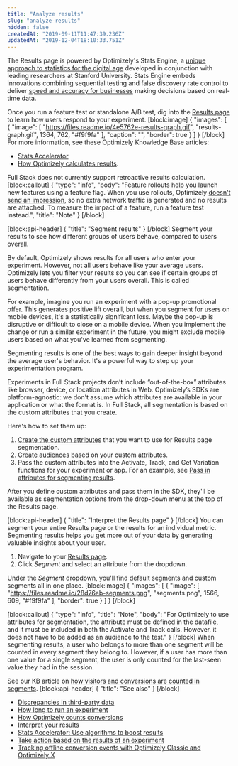 ```yaml
---
title: "Analyze results"
slug: "analyze-results"
hidden: false
createdAt: "2019-09-11T11:47:39.236Z"
updatedAt: "2019-12-04T18:10:33.751Z"
---
```

The Results page is powered by Optimizely's Stats Engine, a [unique approach to statistics for the digital age](http://pages.optimizely.com/rs/optimizely/images/stats_engine_technical_paper.pdf) developed in conjunction with leading researchers at Stanford University. Stats Engine embeds innovations combining sequential testing and false discovery rate control to deliver [speed and accuracy for businesses](https://blog.optimizely.com/2015/01/20/statistics-for-the-internet-age-the-story-behind-optimizelys-new-stats-engine/) making decisions based on real-time data. 

Once you run a feature test or standalone A/B test, dig into the [Results page](https://help.optimizely.com/Analyze_Results/The_Experiment_Results_page_for_Optimizely_X) to learn how users respond to your experiment.
[block:image]
{
  "images": [
    {
      "image": [
        "https://files.readme.io/4e5762e-results-graph.gif",
        "results-graph.gif",
        1364,
        762,
        "#f9f9fa"
      ],
      "caption": "",
      "border": true
    }
  ]
}
[/block]
For more information, see these Optimizely Knowledge Base articles:
 -  [Stats Accelerator](https://help.optimizely.com/Build_Campaigns_and_Experiments/Stats_Accelerator)
 - [How Optimizely calculates results](https://help.optimizely.com/Analyze_Results/Stats_Engine%3A_How_Optimizely_calculates_results_to_enable_business_decisions).

Full Stack does not currently support retroactive results calculation.
[block:callout]
{
  "type": "info",
  "body": "Feature rollouts help you launch new features using a feature flag. When you use rollouts, Optimizely [doesn't send an impression](doc:interactions-between-feature-tests-and-rollouts), so no extra network traffic is generated and no results are attached. To measure the impact of a feature, run a feature test instead.",
  "title": "Note"
}
[/block]

[block:api-header]
{
  "title": "Segment results"
}
[/block]
Segment your results to see how different groups of users behave, compared to users overall. 

By default, Optimizely shows results for all users who enter your experiment. However, not all users behave like your average users. Optimizely lets you filter your results so you can see if certain groups of users behave differently from your users overall. This is called segmentation.

For example, imagine you run an experiment with a pop-up promotional offer. This generates positive lift overall, but when you segment for users on mobile devices, it's a statistically significant loss. Maybe the pop-up is disruptive or difficult to close on a mobile device. When you implement the change or run a similar experiment in the future, you might exclude mobile users based on what you've learned from segmenting.

Segmenting results is one of the best ways to gain deeper insight beyond the average user's behavior. It's a powerful way to step up your experimentation program.

Experiments in Full Stack projects don’t include “out-of-the-box” attributes like browser, device, or location attributes in Web. Optimizely’s SDKs are platform-agnostic: we don't assume which attributes are available in your application or what the format is. In Full Stack, all segmentation is based on the custom attributes that you create.

Here's how to set them up: 

1. [Create the custom attributes](doc:define-attributes) that you want to use for Results page segmentation.
2. [Create audiences](doc:define-audiences-and-attributes) based on your custom attributes.
3. Pass the custom attributes into the Activate, Track, and Get Variation functions for your experiment or app. For an example, see [Pass in attributes for segmenting results](doc:define-audiences-and-attributes#section-pass-in-attributes).

After you define custom attributes and pass them in the SDK, they'll be available as segmentation options from the drop-down menu at the top of the Results page.

[block:api-header]
{
  "title": "Interpret the Results page"
}
[/block]
You can segment your entire Results page or the results for an individual metric. Segmenting results helps you get more out of your data by generating valuable insights about your user.

1. Navigate to your [Results page](https://help.optimizely.com/Analyze_Results/The_Experiment_Results_page_for_Optimizely_X).
2. Click *Segment* and select an attribute from the dropdown.

Under the *Segment* dropdown, you'll find default segments and custom segments all in one place.
[block:image]
{
  "images": [
    {
      "image": [
        "https://files.readme.io/28d76eb-segments.png",
        "segments.png",
        1566,
        609,
        "#f9f9fa"
      ],
      "border": true
    }
  ]
}
[/block]

[block:callout]
{
  "type": "info",
  "title": "Note",
  "body": "For Optimizely to use attributes for segmentation, the attribute must be defined in the datafile, and it must be included in both the Activate and Track calls. However, it does not have to be added as an audience to the test."
}
[/block]
When segmenting results, a user who belongs to more than one segment will be counted in every segment they belong to. However, if a user has more than one value for a single segment, the user is only counted for the last-seen value they had in the session. 

See our KB article on [how visitors and conversions are counted in segments](https://help.optimizely.com/Analyze_Results/How_Optimizely_counts_conversions#Filtering_by_segment).
[block:api-header]
{
  "title": "See also"
}
[/block]
 - [Discrepancies in third-party data](https://help.optimizely.com/Analyze_Results/Discrepancies_in_third-party_data)
 - [How long to run an experiment](https://help.optimizely.com/Analyze_Results/How_long_to_run_an_experiment)
 - [How Optimizely counts conversions](https://help.optimizely.com/Analyze_Results/How_Optimizely_counts_conversions) 
 - [Interpret your results](https://help.optimizely.com/Analyze_Results/Interpret_your_results)
 - [Stats Accelerator: Use algorithms to boost results](https://help.optimizely.com/Build_Campaigns_and_Experiments/Stats_Accelerator)
 - [Take action based on the results of an experiment](https://help.optimizely.com/Analyze_Results/Take_action_based_on_the_results_of_an_experiment)
 - [Tracking offline conversion events with Optimizely Classic and Optimizely X](https://help.optimizely.com/Measure_success%3A_Track_visitor_behaviors/Tracking_offline_conversion_events_with_Optimizely_Classic_and_Optimizely_X)